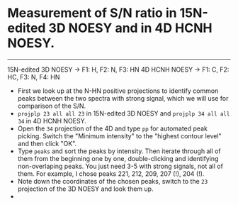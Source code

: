 # Measurement of S/N ratio in 15N-edited 3D NOESY and in 4D HCNH NOESY.

------------

15N-edited 3D NOESY -> F1: H, F2: N, F3: HN
4D HCNH NOESY -> F1: C, F2: HC, F3: N, F4: HN

* First we look up at the N-HN positive projections to identify common peaks between the two spectra 
with strong signal, which we will use for comparison of the S/N.
* `projplp 23 all all 23` in 15N-edited 3D NOESY and `projplp 34 all all 34` in 4D HCNH NOESY.
* Open the `34` projection of the 4D and type `pp` for automated peak picking. Switch the 
"Minimum intensity" to the "highest contour level" and then click "OK".
* Type `peaks` and sort the peaks by intensity. Then iterate through all of them from the 
beginning one by one, double-clicking and identifying non-overlaping peaks. You just need 3-5
with strong signals, not all of them. For example, I chose peaks 221, 212, 209, 207 (!), 204 (!).
* Note down the coordinates of the chosen peaks, switch to the `23` projection of the 3D NOESY
and look them up.
* 